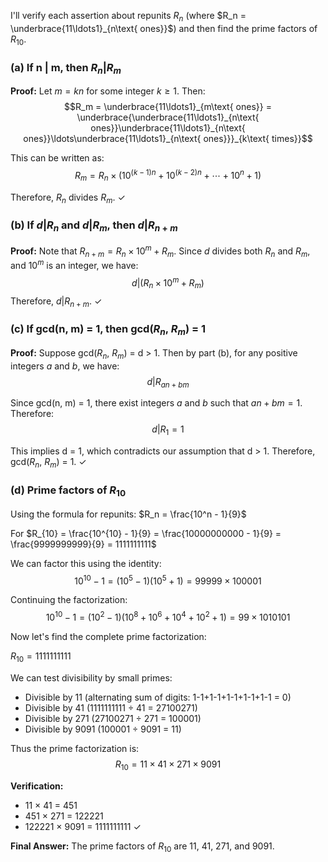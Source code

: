 I'll verify each assertion about repunits $R_n$ (where $R_n = \underbrace{11\ldots1}_{n\text{ ones}}$) and then find the prime factors of $R_{10}$.

### (a) If n | m, then $R_n | R_m$

**Proof:** Let $m = kn$ for some integer $k ≥ 1$. Then:
$$R_m = \underbrace{11\ldots1}_{m\text{ ones}} = \underbrace{\underbrace{11\ldots1}_{n\text{ ones}}\underbrace{11\ldots1}_{n\text{ ones}}\ldots\underbrace{11\ldots1}_{n\text{ ones}}}_{k\text{ times}}$$

This can be written as:
$$R_m = R_n × (10^{(k-1)n} + 10^{(k-2)n} + \cdots + 10^n + 1)$$

Therefore, $R_n$ divides $R_m$. ✓

### (b) If $d | R_n$ and $d | R_m$, then $d | R_{n+m}$

**Proof:** Note that $R_{n+m} = R_n × 10^m + R_m$. Since $d$ divides both $R_n$ and $R_m$, and $10^m$ is an integer, we have:
$$d | (R_n × 10^m + R_m)$$
Therefore, $d | R_{n+m}$. ✓

### (c) If gcd(n, m) = 1, then gcd($R_n$, $R_m$) = 1

**Proof:** Suppose gcd($R_n$, $R_m$) = d > 1. Then by part (b), for any positive integers $a$ and $b$, we have:
$$d | R_{an + bm}$$

Since gcd(n, m) = 1, there exist integers $a$ and $b$ such that $an + bm = 1$. Therefore:
$$d | R_1 = 1$$

This implies d = 1, which contradicts our assumption that d > 1. Therefore, gcd($R_n$, $R_m$) = 1. ✓

### (d) Prime factors of $R_{10}$

Using the formula for repunits: $R_n = \frac{10^n - 1}{9}$

For $R_{10} = \frac{10^{10} - 1}{9} = \frac{10000000000 - 1}{9} = \frac{9999999999}{9} = 1111111111$

We can factor this using the identity:
$$10^{10} - 1 = (10^5 - 1)(10^5 + 1) = 99999 × 100001$$

Continuing the factorization:
$$10^{10} - 1 = (10^2 - 1)(10^8 + 10^6 + 10^4 + 10^2 + 1) = 99 × 1010101$$

Now let's find the complete prime factorization:

$R_{10} = 1111111111$

We can test divisibility by small primes:
- Divisible by 11 (alternating sum of digits: 1-1+1-1+1-1+1-1+1-1 = 0)
- Divisible by 41 (1111111111 ÷ 41 = 27100271)
- Divisible by 271 (27100271 ÷ 271 = 100001)
- Divisible by 9091 (100001 ÷ 9091 = 11)

Thus the prime factorization is:
$$R_{10} = 11 × 41 × 271 × 9091$$

**Verification:**
- 11 × 41 = 451
- 451 × 271 = 122221
- 122221 × 9091 = 1111111111 ✓

**Final Answer:** The prime factors of $R_{10}$ are 11, 41, 271, and 9091.